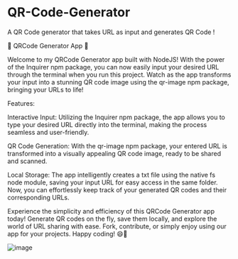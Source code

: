 # QR-Code-Generator
A QR Code generator that takes URL as input and generates QR Code ! 

🚀 QRCode Generator App 🚀

Welcome to my QRCode Generator app built with NodeJS! With the power of the Inquirer npm package, you can now easily input your desired URL through the terminal when you run this project. Watch as the app transforms your input into a stunning QR code image using the qr-image npm package, bringing your URLs to life!

Features:

Interactive Input: Utilizing the Inquirer npm package, the app allows you to type your desired URL directly into the terminal, making the process seamless and user-friendly.

QR Code Generation: With the qr-image npm package, your entered URL is transformed into a visually appealing QR code image, ready to be shared and scanned.

Local Storage: The app intelligently creates a txt file using the native fs node module, saving your input URL for easy access in the same folder. Now, you can effortlessly keep track of your generated QR codes and their corresponding URLs.

Experience the simplicity and efficiency of this QRCode Generator app today! Generate QR codes on the fly, save them locally, and explore the world of URL sharing with ease. Fork, contribute, or simply enjoy using our app for your projects. Happy coding! 😄📲


![image](https://github.com/Mittu0809/QR-Code-Generator/assets/83913522/0ceabf0e-6a83-4b52-a7b6-071fc0ffd138)


